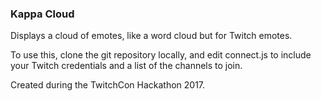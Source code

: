 ### Kappa Cloud

Displays a cloud of emotes, like a word cloud but for Twitch emotes.

To use this, clone the git repository locally, and edit connect.js to include
your Twitch credentials and a list of the channels to join.

Created during the TwitchCon Hackathon 2017.
